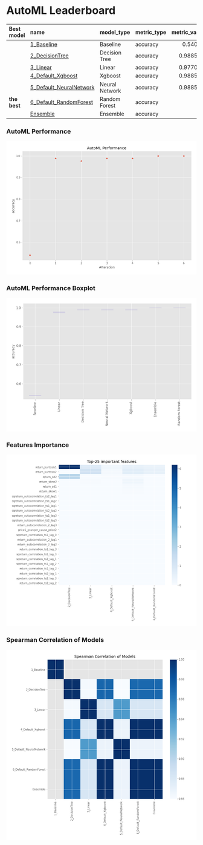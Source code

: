 # AutoML Leaderboard

| Best model   | name                                                         | model_type     | metric_type   |   metric_value |   train_time |
|:-------------|:-------------------------------------------------------------|:---------------|:--------------|---------------:|-------------:|
|              | [1_Baseline](1_Baseline/README.md)                           | Baseline       | accuracy      |       0.54023  |         5.49 |
|              | [2_DecisionTree](2_DecisionTree/README.md)                   | Decision Tree  | accuracy      |       0.988506 |         8.67 |
|              | [3_Linear](3_Linear/README.md)                               | Linear         | accuracy      |       0.977011 |         8.91 |
|              | [4_Default_Xgboost](4_Default_Xgboost/README.md)             | Xgboost        | accuracy      |       0.988506 |         8.26 |
|              | [5_Default_NeuralNetwork](5_Default_NeuralNetwork/README.md) | Neural Network | accuracy      |       0.988506 |         9.27 |
| **the best** | [6_Default_RandomForest](6_Default_RandomForest/README.md)   | Random Forest  | accuracy      |       1        |        14.38 |
|              | [Ensemble](Ensemble/README.md)                               | Ensemble       | accuracy      |       1        |         0.17 |

### AutoML Performance
![AutoML Performance](ldb_performance.png)

### AutoML Performance Boxplot
![AutoML Performance Boxplot](ldb_performance_boxplot.png)

### Features Importance
![features importance across models](features_heatmap.png)



### Spearman Correlation of Models
![models spearman correlation](correlation_heatmap.png)

